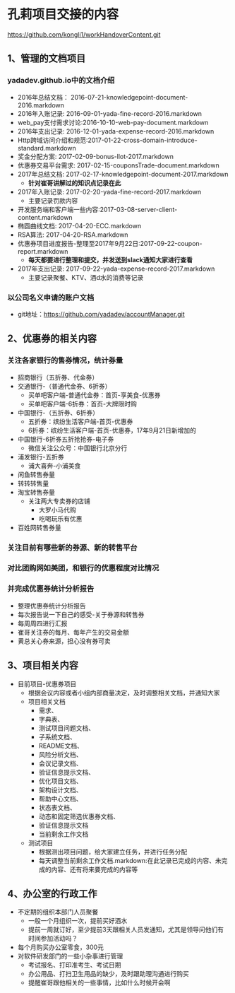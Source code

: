 

# 孔莉项目交接的内容

https://github.com/kongli1/workHandoverContent.git

## 1、管理的文档项目

### yadadev.github.io中的文档介绍
- 2016年总结文档：    2016-07-21-knowledgepoint-document-2016.markdown
- 2016年入账记录:     2016-09-01-yada-fine-record-2016.markdown
- web_pay支付需求讨论:2016-10-10-web-pay-document.markdown
- 2016年支出记录:     2016-12-01-yada-expense-record-2016.markdown
- Http跨域访问介绍和规范:2017-01-22-cross-domain-introduce-standard.markdown
- 奖金分配方案:          2017-02-09-bonus-llot-2017.markdown
- 优惠券交易平台需求:     2017-02-15-couponsTrade-document.markdown
- 2017年总结文档:        2017-02-17-knowledgepoint-document-2017.markdown
  - **针对崔哥讲解过的知识点记录在此**
- 2017年入账记录:        2017-02-20-yada-fine-record-2017.markdown
  - 主要记录罚款内容
- 开发服务端和客户端一些内容:2017-03-08-server-client-content.markdown
- 椭圆曲线文档:           2017-04-20-ECC.markdown
- RSA算法:               2017-04-20-RSA.markdown
- 优惠券项目进度报告-整理至2017年9月22日:2017-09-22-coupon-report.markdown
  - **每天都要进行整理和提交，并发送到slack通知大家进行查看**
- 2017年支出记录:        2017-09-22-yada-expense-record-2017.markdown
  - 主要记录聚餐、KTV、酒d水的消费等记录



###  以公司名义申请的账户文档

- git地址：https://github.com/yadadev/accountManager.git


## 2、优惠券的相关内容

### 关注各家银行的售券情况，统计券量
- 招商银行（五折券、代金券）
- 交通银行-（普通代金券、6折券）
  - 买单吧客户端-普通代金券：首页-享美食-优惠券
  - 买单吧客户端-6折券：首页-大牌限时购
- 中国银行-（五折券、6折券）
  - 五折券：缤纷生活客户端-首页-优惠券
  - 6折券：缤纷生活客户端-首页-优惠券，17年9月21日新增加的
- 中国银行-6折券五折抢抢券-电子券
  - 微信关注公众号：中国银行北京分行
- 浦发银行-五折券
  - 浦大喜奔-小浦美食
- 闲鱼转售券量
- 转转转售量
- 淘宝转售券量
  - 关注两大专卖券的店铺
    - 大罗小马代购
    - 吃喝玩乐有优惠
- 百姓网转售券量


### 关注目前有哪些新的券源、新的转售平台

### 对比团购网如美团，和银行的优惠程度对比情况

### 并完成优惠券统计分析报告
- 整理优惠券统计分析报告
- 每次报告说一下自己的感受-关于券源和转售券
- 每周周四进行汇报
- 崔哥关注券的每月、每年产生的交易金额
- 黄总关心券来源，担心没有券可卖

## 3、项目相关内容
- 目前项目-优惠券项目
  - 根据会议内容或者小组内部商量决定，及时调整相关文档，并通知大家
  - 项目相关文档
    - 需求、
    - 字典表、
    - 测试项目问题文档、
    - 子系统文档、
    - README文档、
    - 风险分析文档、
    - 会议记录文档、
    - 验证信息提示文档、
    - 优化项目文档、
    - 架构设计文档、
    - 帮助中心文档、
    - 状态表文档、
    - 动态和固定筛选优惠券文档、
    - 验证信息提示文档
    - 当前剩余工作文档
  - 测试项目
    - 根据测出项目问题，给大家建立任务，并进行任务分配
    - 每天调整当前剩余工作文档.markdown:在此记录已完成的内容、未完成的内容、还有将来要完成的内容等


## 4、办公室的行政工作
- 不定期的组织本部门人员聚餐
  - 一般一个月组织一次，提前买好酒水
  - 提前一周就订好，至少提前3天跟相关人员发通知，尤其是领导问他们有时间参加活动吗？
- 每个月购买办公室零食，300元
- 对软件研发部门的一些小杂事进行管理
  - 考试报名、打印准考生、考试日期
  - 办公用品、打扫卫生用品的缺少，及时跟助理沟通进行购买
  - 提醒崔哥跟他相关的一些事情，比如什么时候开会啊
